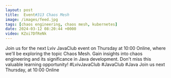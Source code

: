 ```yaml
---
layout: post
title:  Event#313 Chaos Mesh
image: /images/feed.jpg
tags: [chaos engineering, chaos mesh, kubernetes]
date: 2024-03-12 08:20:44 +0000
video: KZoi7DfReNk
---
```


Join us for the next Lviv JavaClub event on Thursday at 10:00 Online, where we'll be exploring the topic Chaos Mesh. Gain insights into chaos engineering and its significance in Java development. Don't miss this valuable learning opportunity! #LvivJavaClub #JavaClub #Java
Join us next Thursday, at 10:00 Online
